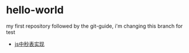
# hello-world
my first repository
followed by the git-guide, i'm changing this branch for test


- [js中秒表实现](https://www.github.com/cyanar/hello-world/js中网站实时秒表实现.html)
